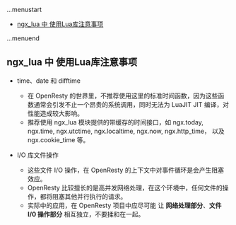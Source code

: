 ...menustart

- [ngx_lua 中 使用Lua库注意事项](#d0e7b64b0f812084fef447a088ff7709)

...menuend


<h2 id="d0e7b64b0f812084fef447a088ff7709"></h2>


## ngx_lua 中 使用Lua库注意事项

 - time、date 和 difftime 
     - 在 OpenResty 的世界里，不推荐使用这里的标准时间函数，因为这些函数通常会引发不止一个昂贵的系统调用，同时无法为 LuaJIT JIT 编译，对性能造成较大影响。
     - 推荐使用 ngx_lua 模块提供的带缓存的时间接口，如 ngx.today, ngx.time, ngx.utctime, ngx.localtime, ngx.now, ngx.http_time， 以及 ngx.cookie_time 等。

 - I/O 库文件操作
     - 这些文件 I/O 操作，在 OpenResty 的上下文中对事件循环是会产生阻塞效应。 
     - OpenResty 比较擅长的是高并发网络处理，在这个环境中，任何文件的操作，都将阻塞其他并行执行的请求。
     - 实际中的应用，在 OpenResty 项目中应尽可能 让 **网络处理部分**、**文件 I/0 操作部分** 相互独立，不要揉和在一起。
